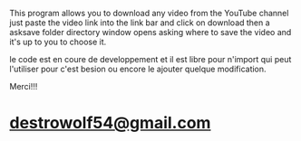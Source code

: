 This program allows you to download any video from the YouTube channel
just paste the video link into the link bar and click on download
then a asksave folder directory window opens asking where to save the video
and it's up to you to choose it.



le code est en coure de developpement et il est libre pour n'import qui peut l'utiliser pour c'est besion ou encore le 
ajouter quelque modification.

Merci!!!

# destrowolf54@gmail.com
